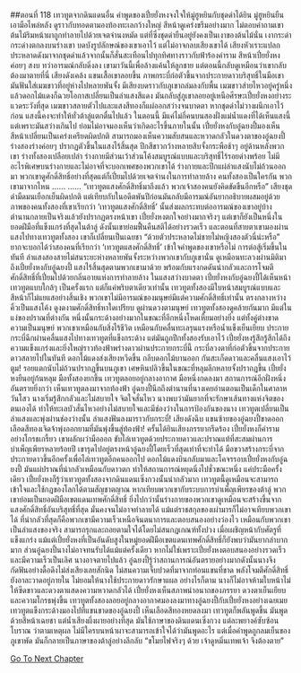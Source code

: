 ##ตอนที่ 118 เทวทูตจากดินแดนอื่น
คำพูดของเปี๋ยยั่งหงจงใจให้มู่ฮูหยินกับชุดดำได้ยิน
มู่ฮูหยินยืนเอามือไพล่หลัง ดูราวกับทอดตามองท้องทะเลกว้างใหญ่ สีหน้าดูเคร่งขรึมอย่างมาก ไม่ตอบคำถามเขา
ต้นไม้ริมหน้าผาถูกทำลายไปด้วยเจตจำนงหมัด แต่ที่ซึ่งชุดดำยืนอยู่ยังคงเป็นเงาของต้นไม้นั่น
เงากระดำกระด่างตกลงบนร่างเขา บดบังรูปลักษณ์ของเขาเอาไว้ แต่ไม่อาจกลบเสียงเขาได้
เสียงหัวเราะแปลกประหลาดดังมาจากชุดดำแล้วจากนั้นก็สั่นสะเทือนไปทุกทิศทางราวกับฟ้าร้องคำราม
สีหน้าเปี๋ยยั่งหงค่อยๆ สงบ ทว่าอารมณ์กลับดิ่งลง
เขามาวันนี้เพื่อล้างแค้นให้ลูกชาย แต่ตอนนี้กลับดูเหมือนว่าเขากลับต้องมาตายที่นี่
เสียงดังเคล้ง แขนเสื้อเขาลอยขึ้น ภาพกระบี่ก่อตัวขึ้นจากประกายดาวบริสุทธิ์ในมือเขา มันฟันใส่เมฆขาวที่อยู่ห่างไปหลายพันจั้ง
มีเสียงบดราวกับภูเขาถล่มลงกับพื้น เมฆขาวส่ายไหวอยู่ครู่หนึ่งแล้วดอกไม้แดงก็ฉวยโอกาสเปลี่ยนเป็นลำแสงสีแดง มันกลับสู่ภูเขาลอยอยู่เหนือศีรษะเปี๋ยยั่งหงอย่างระแวดระวังที่สุด
เมฆขาวสลายตัวไปและแสงสีทองก็แผ่ออกสว่างจนบาดตา
หากชุดดำไม่วางผนึกเอาไว้ก่อน แสงนี้คงจะทำให้ทั่วต้าลู่แตกตื่นไปแล้ว
ในตอนนี้ มีแค่ไม่กี่คนบนสองฝั่งแม่น้ำแดงที่ได้เห็นแสงนี้
แต่เพราะมันสว่างเกินไป ย่อมไม่อาจมองเห็นว่าเกิดอะไรขึ้นภายในนั้น
เปี๋ยยั่งหงกับอู๋ฉยงปี้มองเห็น สีหน้าเปลี่ยนเป็นเคร่งเครียดผิดปกติ
สามารถมองเห็นความสับสนและหวาดกลัวในดวงตาของอู๋ฉยงปี้
ร่างสองร่างค่อยๆ ปรากฏตัวขึ้นในแสงไร้สิ้นสุด
ปีกสีขาวกว้างหลายสิบจั้งกระพือช้าๆ อยู่ด้านหลังพวกเขา
ร่างทั้งสองเปลือยเปล่า ร่างกายมีส่วนเว้าส่วนโค้งสมบูรณ์แบบและบริสุทธิ์ไร้รอยด่างพร้อย ไม่มีอะไรพิเศษบนร่างกายและไม่อาจที่จะบอกเพศของพวกเขาได้
ร่างกายและปีกแผ่ลำแสงนับไม่ถ้วนออกมา พวกเขาดูศักดิ์สิทธิ์อย่างที่สุดแต่ก็เปี่ยมไปด้วยเจตจำนงในการทำลายล้าง
คนทั้งสองเป็นใครกัน พวกเขามาจากไหน
……
……
“เทวทูตแสงศักดิ์สิทธิ์มาถึงแล้ว พวกเจ้าสองคนยังคิดขัดขืนอีกหรือ”
เสียงชุดดำมืดมนเยือกเย็นผิดปกติ แต่เทียบกับในอดีตพันปีก่อนมันกลับมีอารมณ์อันยากอธิบายผสมอยู่ด้วย
ภาพของคนทั้งสองที่เขาเรียกว่า ‘เทวทูตแสงศักดิ์สิทธิ์’ นั้นส่งผลกระทบต่ออารมณ์ของเขาอยู่บ้าง
ตำนานกลายเป็นจริงแล้วยังปรากฏตรงหน้าเขา เปี๋ยยั่งหงตกใจอย่างมากจริงๆ
แต่เขาก็ยังเป็นหนึ่งในยอดฝีมือที่แข็งแกร่งที่สุดในต้าลู่ ดังนั้นเขาย่อมฟื้นคืนสติได้อย่างรวดเร็ว
และตอนที่สายตาเขามองผ่านแสงไปทางเทวทูตทั้งสอง เขาก็เปลี่ยนเป็นเฉยชา
“ด้วยตัวประหลาดไม่ชายไม่หญิงสองตัวนี่น่ะหรือ”
ยากจะบอกได้ว่าสองคนที่เรียกว่า ‘เทวทูตแสงศักดิ์สิทธิ์’ เข้าใจคำพูดของเขาหรือไม่
การต่อสู้เริ่มขึ้นในทันที
ลำแสงสองสายไม่สนระยะห่างหลายพันจั้งระหว่างพวกเขากับภูเขานั่น ดูเหมือนทะลวงผ่านมิติมาถึงเปี๋ยยั่งหงกับอู๋ฉยงปี้
แสงไร้สิ้นสุดตามพวกเขามาด้วย พร้อมกับแรงกดดันน่ากลัวและการโจมตีศักดิ์สิทธิ์ที่เปี่ยมไปด้วยกลิ่นอายแห่งการทำลายล้าง
ในแสงสว่างบาดตา เปี๋ยยั่งหงกับอู๋ฉยงปี้ได้เห็นหน้าเทวทูตแบบใกล้ๆ เป็นครั้งแรก แต่ก็แค่พริบตาเดียวเท่านั้น
เทวทูตทั้งสองมีใบหน้าสมบูรณ์แบบและสีหน้าก็ไม่แยแสอย่างสิ้นเชิง พวกเขาไม่มีอารมณ์ของมนุษย์มีแต่ความศักดิ์สิทธิ์เท่านั้น
ตรงกลางหว่างคิ้วเป็นแสงโค้ง ดูงดงามศักดิ์สิทธิ์หาใดเปรียบ
ดูผ่านดวงตามนุษย์ เทวทูตทั้งสองดูคล้ายกันมาก มีแต่ในแง่ของปราณที่ต่างกัน หนึ่งนั้นกระด้างอย่างมากในขณะที่อีกหนึ่งโหดเหี้ยมอย่างยิ่ง แต่ทั้งคู่ต่างขาดความเป็นมนุษย์ พวกเขาเหมือนกับสิ่งไร้ชีวิต เหมือนกับคลื่นทะเลรุนแรงหรือน้ำแข็งเย็นเยียบ
ประกายกระบี่ฉีกผ่านคลื่นแสงไปทางเทวทูตที่แข็งกระด้าง แต่มันถูกปีกทั้งสองรับเอาไว้
เปี๋ยยั่งหงรู้สึกรู้สึกได้ถึงความแข็งแกร่งและยิ่งใหญ่ราวท้องฟ้าพร่างดาวผ่านประกายกระบี่นี้
กระบี่ลวงตาที่ก่อตัวขึ้นจากประกายดาวสลายไปในทันที
ดอกไม้แดงส่งเสียงหวีดขึ้น กลีบดอกไม้บานออก กันสะเก็ดดาวและคลื่นแสงเอาไว้
ตูม!
รอยแตกนับไม่ถ้วนปรากฏขึ้นบนภูเขา เศษหินปลิวขึ้นในขณะที่หลุมลึกหลายจั้งปรากฏขึ้น
เปี๋ยยั่งหงยืนอยู่ก้นหลุม มือทั้งสองยกขึ้น
เทวทูตลอยอยู่กลางอากาศ มือหนึ่งกดลงมา
สถานการณ์อีกฝั่งหนึ่งอันตรายยิ่งกว่า
เห็นเทวทูตลงมาจากท้องฟ้า อู๋ฉยงปี้นึกถึงตำนานที่นางเคยอ่านตอนเป็นเด็กในศาลาหวันโสว นางเริ่มรู้สึกกลัวและไม่สบายใจ จิตใจสั่นไหว นางพบว่ามันยากที่จะรักษาเส้นทางแห่งจิตของตนเองได้ ทำให้ทะเลบัวสั่นไหวอย่างไม่สบายใจและมีช่องว่างในการป้องกันของนาง เทวทูตเปลี่ยนเป็นลำแสงและพุ่งผ่านช่องว่างนั้น ลำแสงฟันลงมาราวกับกระบี่!
เสียงดังฉึบ แขนซ้ายของอู๋ฉยงปี้ขาดออก เลือดสีทองเจิดจ้าพุ่งออกยามที่มันพุ่งขึ้นสู่ท้องฟ้า!
ครั้นได้ยินเสียงภรรยากรีดร้อง เปี๋ยยั่งหงก็คำรามอย่างโกรธเกรี้ยว เขาผลักผว่ามือออก ขับไล่เทวทูตด้วยประกายดาวและปราณแท้ที่สะสมผ่านการบำเพ็ญเพียรหลายร้อยปี เขารุดไปอยู่ตรงหน้าอู๋ฉยงปี้โดยเร็วที่สุดเท่าที่จะทำได้ มือขวาสร้างกระบี่จากประกายดาวขึ้นอีกครั้งเพื่อไล่เทวทูตอีกคนออกไป
ดอกไม้แดงบินกลับมาและโคจรรอบเปี๋ยยั่งหงกับอู๋ฉยงปี้ มันแผ่ปราณที่น่ากลัวเหมือนกับดาวตก ทำให้สถานการณ์หยุดนิ่งไปชั่วขณะหนึ่ง
แค่ประมือครั้งเดียว เปี๋ยยั่งหงก็รู้ว่าเทวทูตทั้งสองจากดินแดนเซิ่งกวงนั้นน่ากลัวมาก
เทวทูตนี้ดูเหมือนจะสามารถเข้าใจและใช้กฎของโลกได้ตามสัญชาตญาณ หากเทียบพวกเขากับระบบการบำเพ็ญเพียรของต้าลู่ พวกเขาย่อมเป็นยอดฝีมือเขตแดนเทพศักดิ์สิทธิ์ ยิ่งไปกว่านั้นร่างกายของพวกเขาดูเหมือนจะสร้างขึ้นจากแสงศักดิ์สิทธิ์อันบริสุทธิ์ที่สุด มั่นคงจนไม่อาจทำลายได้ แม้แต่ราชสกุลของเผ่ามารก็ไม่อาจเทียบพวกเขาได้ ที่น่ากลัวที่สุดก็คือพวกเขามีความเร็วเหนือจินตนาการและตอบสนองอย่างว่องไว เหมือนกับพวกเขาเป็นลำแสงของจริง สามารถรุกและถอยตามใจได้โดยไม่สนกฎเกณฑ์ทั้งปวง
เมื่อเผชิญหน้ากับศัตรูที่แข็งแกร่ง แม้แต่เปี๋ยยั่งหงที่เป็นอันดับสูงในหมู่ยอดฝีมือเขตแดนเทพศักดิ์สิทธิ์ก็ยังพบว่ามันยากลำบากมาก ส่วนอู๋ฉยงปี้นางไม่อาจทนรับได้แม้แต่ครั้งเดียว หากไม่ใช่เพราะเปี๋ยยั่งหงตอบสนองอย่างรวดเร็วและมีความเร็วเป็นเลิศ นางอาจตายไปแล้ว
อู๋ฉยงปี้รู้ว่าสถานการณ์อันตรายอย่างมากดังนั้นนางจึงกัดฟันอย่างดื้อดึงไม่ส่งเสียงเลยสักนิด ไม่สนความเจ็บปวดที่มาจากท่อนแขนที่ขาด พลังโจมตีศักดิ์สิทธิ์ยังอาละวาดอยู่ภายใน ไม่ยอมให้นางใช้ประกายดาวรักษาแผล อย่างไรก็ตาม นางก็ไม่อาจห้ามใบหน้าไม่ให้ซีดขาวและดวงตาแสดงความหวาดกลัวได้
เปี๋ยยั่งหงเห็นสภาพน่าอนาถของภรรยา ดวงตาเย็นเยียบและความโกรธพุ่งขึ้น
เทวทูตทั้งสองลอยอยู่กลางอากาศมองลงมาทางอู๋ฉยงปี้กับเปี๋ยยั่งหงอย่างเฉยเมย
เทวทูตแข็งกระด้างมองไปที่แขนขาดของอู๋ฉยงปี้ เห็นเลือดสีทองหยดลงมา เทวทูตก็พลันพูดขึ้น
มันพูดด้วยสีหน้าเฉยชา แต่น้ำเสียงผึ่งผายอย่างที่สุด
มันใช้ภาษาของดินแดนเซิ่งกวง แต่ละพยางค์ซับซ้อนโบราณ
ว่าตามเหตุผล ไม่มีใครบนหน้าผาจะสามารถเข้าใจได้ว่ามันพูดอะไร
แต่เมื่อคำพูดถูกลมเย็นของภูเขาพัด มันก็กลายเป็นภาษาของต้าลู่อย่างลึกลับ
“ขโมยไฟจริงๆ ด้วย เจ้าดูหมิ่นเทพเจ้า จึงต้องตาย”


[Go To Next Chapter]( ./945.md)